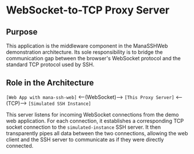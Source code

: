 # WebSocket-to-TCP Proxy Server

## Purpose

This application is the middleware component in the ManaSSHWeb demonstration architecture. Its sole responsibility is to bridge the communication gap between the browser's WebSocket protocol and the standard TCP protocol used by SSH.

## Role in the Architecture

`[Web App with mana-ssh-web]` <--(WebSocket)--> `[This Proxy Server]` <--(TCP)--> `[Simulated SSH Instance]`

This server listens for incoming WebSocket connections from the demo web application. For each connection, it establishes a corresponding TCP socket connection to the `simulated-instance` SSH server. It then transparently pipes all data between the two connections, allowing the web client and the SSH server to communicate as if they were directly connected.
